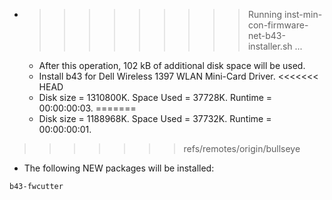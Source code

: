 * >>>>>>>>> Running inst-min-con-firmware-net-b43-installer.sh ...
  * After this operation, 102 kB of additional disk space will be used.
  * Install b43 for Dell Wireless 1397 WLAN Mini-Card Driver.
<<<<<<< HEAD
  * Disk size = 1310800K. Space Used = 37728K. Runtime = 00:00:00:03.
=======
  * Disk size = 1188968K. Space Used = 37732K. Runtime = 00:00:00:01.
>>>>>>> refs/remotes/origin/bullseye
  * The following NEW packages will be installed:
  ```bash
b43-fwcutter
  ```
